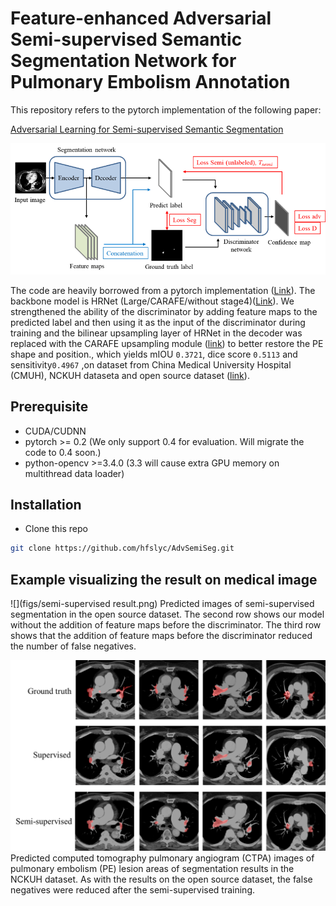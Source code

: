 # Feature-enhanced Adversarial Semi-supervised Semantic Segmentation Network for Pulmonary Embolism Annotation

This repository refers to the pytorch implementation of the following paper:

[Adversarial Learning for Semi-supervised Semantic Segmentation](https://arxiv.org/abs/1802.07934) <br/>



![](figs/PE_overview.png)

The code are heavily borrowed from a pytorch implementation ([Link](https://github.com/hfslyc/AdvSemiSeg.git)). The backbone model is HRNet (Large/CARAFE/without stage4)([Link](https://github.com/HRNet/HRNet-Semantic-Segmentation.git)). We strengthened the ability of the discriminator by adding feature maps to the predicted label and then using it as the input of the discriminator during training and the bilinear upsampling layer of HRNet in the decoder was replaced with the CARAFE upsampling module ([link](https://github.com/leftthomas/CARAFE.git)) to better restore the PE shape and position., which yields mIOU ``0.3721``, dice score ``0.5113`` and sensitivity``0.4967`` ,on dataset from China Medical University Hospital (CMUH), NCKUH dataseta and open source dataset ([link](https://pubmed.ncbi.nlm.nih.gov/30179235/)).




## Prerequisite

* CUDA/CUDNN
* pytorch >= 0.2 (We only support 0.4 for evaluation. Will migrate the code to 0.4 soon.)
* python-opencv >=3.4.0 (3.3 will cause extra GPU memory on multithread data loader)


## Installation

* Clone this repo

```bash
git clone https://github.com/hfslyc/AdvSemiSeg.git
```

## Example visualizing the result on medical image
![](figs/semi-supervised result.png)
 Predicted images of semi-supervised segmentation in the open source dataset. The second row shows our model without the addition of feature maps before the discriminator. The third row shows that the addition of feature maps before the discriminator reduced the number of false negatives.
 
![](figs/comparing_supervised_unsupervised.png)
 Predicted computed tomography pulmonary angiogram (CTPA) images of  pulmonary embolism (PE) lesion areas of segmentation results in the NCKUH dataset. As with the results on the open source dataset, the false negatives were reduced after the semi-supervised training.
